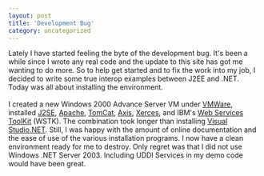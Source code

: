 ```yaml
---
layout: post
title: 'Development Bug'
category: uncategorized
---
```


Lately I have started feeling the byte of the development bug.  It's been a while since I wrote any real code and the update to this site has got me wanting to do more.  So to help get started and to fix the work into my job, I decided to write some true interop examples between J2EE and .NET.  Today was all about installing the environment.
<br />
<br />I created a new Windows 2000 Advance Server VM under <a href="http://www.vmware.com/">VMWare</a>, installed <a href="http://java.sun.com/j2se/">J2SE</a>, <a href="http://www.apache.org/">Apache</a>, <a href="http://jakarta.apache.org/tomcat/">TomCat</a>, <a href="http://ws.apache.org/axis/">Axis</a>, <a href="http://xml.apache.org/dist/xerces-j/">Xerces</a>, and IBM's <a href="http://www.alphaworks.ibm.com/tech/webservicestoolkit">Web Services ToolKit</a> (WSTK).  The combination took longer than installing <a href="http://msdn.microsoft.com/vstudio/">Visual Studio.NET</a>.  Still, I was happy with the amount of online documentation and the ease of use of the various installation programs.  I now have a clean environment ready for me to destroy.  Only regret was that I did not use Windows .NET Server 2003.  Including UDDI Services in my demo code would have been great.
